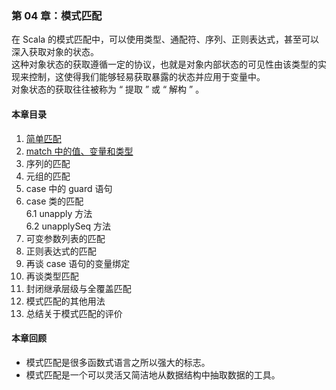 ### 第 04 章：模式匹配 ###
在 Scala  的模式匹配中，可以使用类型、通配符、序列、正则表达式，甚至可以深入获取对象的状态。  
这种对象状态的获取遵循一定的协议，也就是对象内部状态的可见性由该类型的实现来控制，这使得我们能够轻易获取暴露的状态并应用于变量中。  
对象状态的获取往往被称为 “ 提取 ” 或 “ 解构 ” 。  
#### 本章目录 ####
1.	[简单匹配](Course01SimpleMatch.scala)   
2.	[match 中的值、变量和类型](Course02Matches.scala)   
3.	序列的匹配   
4.	元组的匹配   
5.	case 中的 guard 语句   
6.	case 类的匹配   
6.1	unapply 方法   
6.2	unapplySeq 方法   
7.	可变参数列表的匹配   
8.	正则表达式的匹配   
9.	再谈 case 语句的变量绑定   
10.	再谈类型匹配   
11.	封闭继承层级与全覆盖匹配   
12.	模式匹配的其他用法   
13.	总结关于模式匹配的评价              
    
#### 本章回顾 ####    
-   模式匹配是很多函数式语言之所以强大的标志。
-   模式匹配是一个可以灵活又简洁地从数据结构中抽取数据的工具。
   